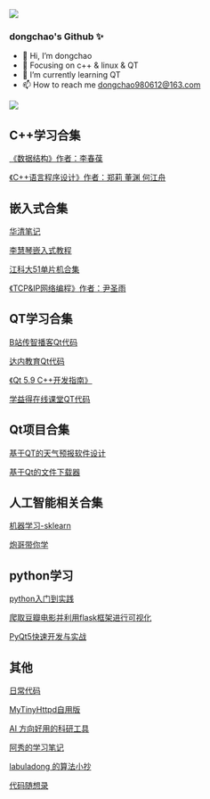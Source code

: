 <img align="center" src="https://github-readme-stats.vercel.app/api?username=dongchao612&show_icons=true&icon_color=CE1D2D&text_color=718096&bg_color=ffffff&hide_title=true" />

### dongchao's Github ✨



- 👋 Hi, I’m  dongchao
- :orange_book: Focusing on c++ & linux & QT
- 🌱 I’m currently learning QT
- 📫 How to reach me dongchao980612@163.com

<!---
dongchao612/dongchao612 is a ✨ special ✨ repository because its `README.md` (this file) appears on your GitHub profile.
You can click the Preview link to take a look at your changes.
--->
<img
  src="https://cr-skills-chart-widget.azurewebsites.net/api/api?username=ricardobarroslourenco&width=820"
/>

<!---
ricardobarroslourenco/ricardobarroslourenco is a ✨ special ✨ repository because its `README.md` (this file) appears on your GitHub profile.
You can click the Preview link to take a look at your changes.
--->


## C++学习合集
[《数据结构》作者：李春葆](https://github.com/dongchao612/DataStructureCode)

[《C++语言程序设计》作者：郑莉 董渊 何江舟](https://github.com/dongchao612/CppTutorial)

## 嵌入式合集
[华清笔记](https://github.com/dongchao612/huaqingLearn)

[李慧琴嵌入式教程](https://github.com/dongchao612/lihuiqinc)

[江科大51单片机合集](https://github.com/dongchao612/JKD51Project)

[《TCP&IP网络编程》作者：尹圣雨](https://github.com/dongchao612/TCPIPCode)

## QT学习合集

[B站传智播客Qt代码](https://github.com/dongchao612/QtCzbk)

[达内教育Qt代码](https://github.com/dongchao612/QtTedu)

[《Qt 5.9 C++开发指南》](https://github.com/dongchao612/Qt5Book)

[学益得在线课堂QT代码 ](https://github.com/dongchao612/QtXyd)

## Qt项目合集

[基于QT的天气预报软件设计](https://github.com/dongchao612/QtWeather)

[基于Qt的文件下载器](https://github.com/dongchao612/QtFileDownload)

## 人工智能相关合集

[机器学习-sklearn](https://github.com/dongchao612/BaseOfMachineLearning)

[炮哥带你学](https://github.com/dongchao612/ImagePaoGe)

## python学习

[python入门到实践](https://github.com/dongchao612/PythonCrashCourse)

[爬取豆瓣电影并利用flask框架进行可视化](https://github.com/dongchao612/DouBanSpider)

[PyQt5快速开发与实战](https://github.com/dongchao612/PyQt5Book)
## 其他

[日常代码](https://github.com/dongchao612/CodingLife)

[MyTinyHttpd自用版](https://github.com/dongchao612/MyTinyHttpd)

[AI 方向好用的科研工具](https://github.com/bighuang624/AI-research-tools)

[阿秀的学习笔记](https://interviewguide.cn/)

[labuladong 的算法小抄](https://labuladong.github.io/algo/)

[代码随想录](https://programmercarl.com/)
